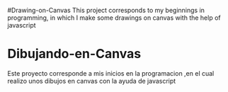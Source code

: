 #Drawing-on-Canvas
This project corresponds to my beginnings in programming, in which I make some drawings on canvas with the help of javascript

# Dibujando-en-Canvas
Este proyecto corresponde a mis inicios en la programacion ,en el cual realizo unos dibujos en canvas con la ayuda de javascript

